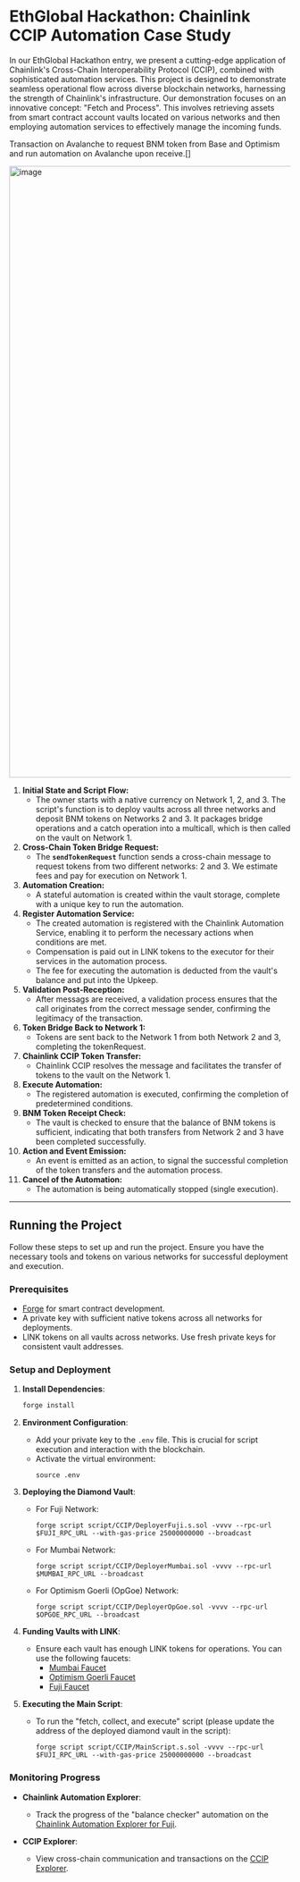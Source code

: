 # EthGlobal Hackathon: Chainlink CCIP Automation Case Study

In our EthGlobal Hackathon entry, we present a cutting-edge application of Chainlink's Cross-Chain Interoperability Protocol (CCIP), combined with sophisticated automation services. This project is designed to demonstrate seamless operational flow across diverse blockchain networks, harnessing the strength of Chainlink's infrastructure. Our demonstration focuses on an innovative concept: "Fetch and Process". This involves retrieving assets from smart contract account vaults located on various networks and then employing automation services to effectively manage the incoming funds.

Transaction on Avalanche to request BNM token from Base and Optimism and run automation on Avalanche upon receive.[]

<img width="1095" alt="image" src="https://github.com/dittonetwork/ethglobal-hackathon-interchain/assets/121140761/04a19fe6-3f5b-4850-91e9-615af16ace87">



1. **Initial State and Script Flow:**
    - The owner starts with a native currency on Network 1, 2, and 3. The script's function is to deploy vaults across all three networks and deposit BNM tokens on Networks 2 and 3. It packages bridge operations and a catch operation into a multicall, which is then called on the vault on Network 1.
2. **Cross-Chain Token Bridge Request:**
    - The **`sendTokenRequest`** function sends a cross-chain message to request tokens from two different networks: 2 and 3. We estimate fees and pay for execution on Network 1.
3. **Automation Creation:**
    - A stateful automation is created within the vault storage, complete with a unique key to run the automation.
4. **Register Automation Service:**
    - The created automation is registered with the Chainlink Automation Service, enabling it to perform the necessary actions when conditions are met.
    - Compensation is paid out in LINK tokens to the executor for their services in the automation process.
    - The fee for executing the automation is deducted from the vault's balance and put into the Upkeep.
5. **Validation Post-Reception:**
    - After messags are received, a validation process ensures that the call originates from the correct message sender, confirming the legitimacy of the transaction.
6. **Token Bridge Back to Network 1:**
    - Tokens are sent back to the Network 1 from both Network 2 and 3, completing the tokenRequest.
7. **Chainlink CCIP Token Transfer:**
    - Chainlink CCIP resolves the message and facilitates the transfer of tokens to the vault on the Network 1.
8. **Execute Automation:**
    - The registered automation is executed, confirming the completion of predetermined conditions.
9. **BNM Token Receipt Check:**
    - The vault is checked to ensure that the balance of BNM tokens is sufficient, indicating that both transfers from Network 2 and 3 have been completed successfully.
10. **Action and Event Emission:**
    - An event is emitted as an action, to signal the successful completion of the token transfers and the automation process.
11. **Cancel of the Automation:**
    - The automation is being automatically stopped (single execution).
---

## Running the Project

Follow these steps to set up and run the project. Ensure you have the necessary tools and tokens on various networks for successful deployment and execution.

### Prerequisites
- [Forge](https://github.com/foundry-rs/foundry) for smart contract development.
- A private key with sufficient native tokens across all networks for deployments.
- LINK tokens on all vaults across networks. Use fresh private keys for consistent vault addresses.

### Setup and Deployment

1. **Install Dependencies**:
   ```bash
   forge install
   ```

2. **Environment Configuration**:
   - Add your private key to the `.env` file. This is crucial for script execution and interaction with the blockchain.
   - Activate the virtual environment:
     ```
     source .env
     ```

3. **Deploying the Diamond Vault**:
   - For Fuji Network:
     ```
     forge script script/CCIP/DeployerFuji.s.sol -vvvv --rpc-url $FUJI_RPC_URL --with-gas-price 25000000000 --broadcast
     ```
   - For Mumbai Network:
     ```
     forge script script/CCIP/DeployerMumbai.sol -vvvv --rpc-url $MUMBAI_RPC_URL --broadcast
     ```
   - For Optimism Goerli (OpGoe) Network:
     ```
     forge script script/CCIP/DeployerOpGoe.sol -vvvv --rpc-url $OPGOE_RPC_URL --broadcast
     ```

4. **Funding Vaults with LINK**:
   - Ensure each vault has enough LINK tokens for operations. You can use the following faucets:
     - [Mumbai Faucet](https://faucets.chain.link/mumbai)
     - [Optimism Goerli Faucet](https://faucets.chain.link/optimism-goerli)
     - [Fuji Faucet](https://faucets.chain.link/fuji)

5. **Executing the Main Script**:
   - To run the "fetch, collect, and execute" script (please update the address of the deployed diamond vault in the script):
     ```
     forge script script/CCIP/MainScript.s.sol -vvvv --rpc-url $FUJI_RPC_URL --with-gas-price 25000000000 --broadcast
     ```

### Monitoring Progress

- **Chainlink Automation Explorer**:
  - Track the progress of the "balance checker" automation on the [Chainlink Automation Explorer for Fuji](https://automation.chain.link/fuji).

- **CCIP Explorer**:
  - View cross-chain communication and transactions on the [CCIP Explorer](https://ccip.chain.link/).
